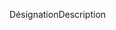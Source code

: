 <span data-ttu-id="d80c4-101">Désignation</span><span class="sxs-lookup"><span data-stu-id="d80c4-101">Description</span></span>
